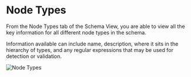 # Node Types

From the Node Types tab of the Schema View, you are able to view all the
key information for all different node types in the schema. 

Information available can include name, description, where it sits in the hierarchy
of types, and any regular expressions that may be used for detection or
validation.

<img src="../ext/docs/CoreSchemaView/resources/NodeTypes.png" alt="Node Types" />
